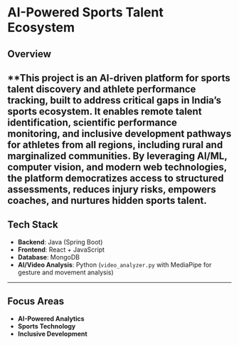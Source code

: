 # AI-Powered Sports Talent Ecosystem
## Overview
**This project is an **AI-driven platform for sports talent discovery and athlete performance tracking**, built to address critical gaps in India’s sports ecosystem. It enables **remote talent identification**, **scientific performance monitoring**, and **inclusive development pathways** for athletes from all regions, including rural and marginalized communities.
By leveraging **AI/ML, computer vision, and modern web technologies**, the platform democratizes access to structured assessments, reduces injury risks, empowers coaches, and nurtures hidden sports talent.
---
## Tech Stack
* **Backend**: Java (Spring Boot)
* **Frontend**: React + JavaScript
* **Database**: MongoDB
* **AI/Video Analysis**: Python (`video_analyzer.py` with MediaPipe for gesture and movement analysis)
---
## Focus Areas
* **AI-Powered Analytics**
* **Sports Technology**
* **Inclusive Development**
